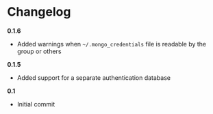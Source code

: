 Changelog
=========

**0.1.6**
* Added warnings when `~/.mongo_credentials` file is readable by the group or others

**0.1.5**
* Added support for a separate authentication database

**0.1**
* Initial commit
